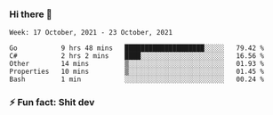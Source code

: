 ### Hi there 👋
<!--START_SECTION:waka-->
```text
Week: 17 October, 2021 - 23 October, 2021

Go           9 hrs 48 mins   ████████████████████░░░░░   79.42 % 
C#           2 hrs 2 mins    ████░░░░░░░░░░░░░░░░░░░░░   16.56 % 
Other        14 mins         ▒░░░░░░░░░░░░░░░░░░░░░░░░   01.93 % 
Properties   10 mins         ▒░░░░░░░░░░░░░░░░░░░░░░░░   01.45 % 
Bash         1 min           ░░░░░░░░░░░░░░░░░░░░░░░░░   00.24 % 
```
<!--END_SECTION:waka-->
<!--
**TG4LAaron/TG4LAaron** is a ✨ _special_ ✨ repository because its `README.md` (this file) appears on your GitHub profile.

Here are some ideas to get you started:

- 🔭 I’m currently working on ...
- 🌱 I’m currently learning ...
- 👯 I’m looking to collaborate on ...
- 🤔 I’m looking for help with ...
- 💬 Ask me about ...
- 📫 How to reach me: ...
- 😄 Pronouns: ...
- ⚡ Fun fact: ...
-->
### ⚡ Fun fact: Shit dev
